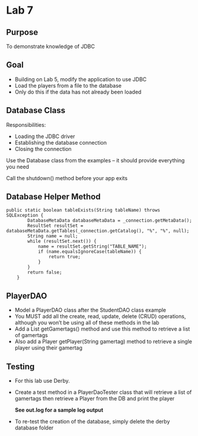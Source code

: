 # Lab 7

## Purpose
To demonstrate knowledge of JDBC

## Goal
- Building on Lab 5, modify the application to use JDBC
- Load the players from a file to the database
- Only do this if the data has not already been loaded

## Database Class
Responsibilities:
- Loading the JDBC driver
- Establishing the database connection
- Closing the connection

Use the Database class from the examples – it should provide everything you need

Call the shutdown() method before your app exits

## Database Helper Method
```
public static boolean tableExists(String tableName) throws SQLException {
		DatabaseMetaData databaseMetaData = _connection.getMetaData();
		ResultSet resultSet = databaseMetaData.getTables(_connection.getCatalog(), "%", "%", null);
		String name = null;
		while (resultSet.next()) {
			name = resultSet.getString("TABLE_NAME");
			if (name.equalsIgnoreCase(tableName)) {
				return true;
			}
		}
		return false;
	}
```

## PlayerDAO
- Model a PlayerDAO class after the StudentDAO class example
- You MUST add all the create, read, update, delete (CRUD) operations, although you won’t be using all of these methods in the lab 
- Add a List<String> getGamertags() method and use this method to retrieve a list of gamertags
- Also add a Player getPlayer(String gamertag) method to retrieve a single player using their gamertag

## Testing
- For this lab use Derby.
- Create a test method in a PlayerDaoTester class that will retrieve a list of gamertags then retrieve a Player from the DB and print the player

  **See out.log for a sample log output**
- To re-test the creation of the database, simply delete the derby database folder
